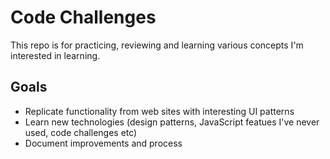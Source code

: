 # Code Challenges

This repo is for practicing, reviewing and learning various concepts I'm interested in learning.

## Goals

* Replicate functionality from web sites with interesting UI patterns
* Learn new technologies (design patterns, JavaScript featues I've never used, code challenges etc)
* Document improvements and process